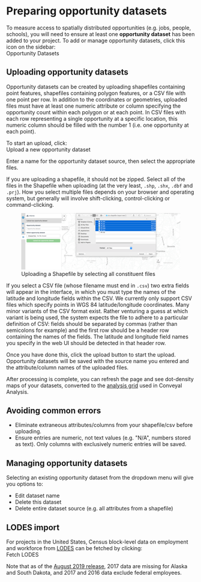 # Preparing opportunity datasets

To measure access to spatially distributed opportunities (e.g. jobs, people, schools), you will need to ensure at least one **opportunity dataset** has been added to your project. To add or manage opportunity datasets, click this icon on the sidebar:
<br><span class="ui-icon"><i class="fa fa-th"></i> Opportunity Datasets</span>

## Uploading opportunity datasets

Opportunity datasets can be created by uploading shapefiles containing point features, shapefiles containing polygon features, or a CSV file with one point per row. In addition to the coordinates or geometries, uploaded files must have at least one numeric attribute or column specifying the opportunity count within each polygon or at each point. In CSV files with each row representing a single opportunity at a specific location, this numeric column should be filled with the number 1 (i.e. one opportunity at each point).

To start an upload, click: <br><span class="btn btn-success"><i class="fa fa-plus"></i> Upload a new opportunity dataset</span>

Enter a name for the opportunity dataset source, then select the appropriate files.

If you are uploading a shapefile, it should not be zipped. Select all of the files in the Shapefile when uploading (at the very least, `.shp`, `.shx`, `.dbf` and `.prj`). How you select multiple files depends on your browser and operating system, but generally will involve shift-clicking, control-clicking or command-clicking.

<figure>
  <img src="../img/upload-shapefile.png" />
  <figcaption>Uploading a Shapefile by selecting all constituent files</figcaption>
</figure>

If you select a CSV file (whose filename must end in `.csv`) two extra fields will appear in the interface, in which you must type the names of the latitude and longitude fields within the CSV. We currently only support CSV files which specify points in WGS 84 latitude/longitude coordinates. Many minor variants of the CSV format exist. Rather venturing a guess at which variant is being used, the system expects the file to adhere to a particular definition of CSV: fields should be separated by commas (rather than semicolons for example) and the first row should be a header row containing the names of the fields. The latitude and longitude field names you specify in the web UI should be detected in that header row.

Once you have done this, click the upload button to start the upload.  Opportunity datasets will be saved with the source name you entered and the attribute/column names of the uploaded files.

After processing is complete, you can refresh the page and see dot-density maps of your datasets, converted to the [analysis grid](../analysis/methodology.html#spatial-resolution) used in Conveyal Analysis.

## Avoiding common errors
* Eliminate extraneous attributes/columns from your shapefile/csv before uploading.
* Ensure entries are numeric, not text values (e.g. "N/A", numbers stored as text). Only columns with exclusively numeric entries will be saved.

## Managing opportunity datasets

Selecting an existing opportunity dataset from the dropdown menu will give you options to:
* <span class="btn btn-warning"><i class="fa fa-pencil"></i> Edit dataset name</span>
* <span class="btn btn-danger"><i class="fa fa-trash"></i> Delete this dataset</span>
* <span class="btn btn-danger"><i class="fa fa-trash"></i> Delete entire dataset source</span> (e.g. all attributes from a shapefile)

## LODES import

For projects in the United States, Census block-level data on employment and workforce from [LODES](https://lehd.ces.census.gov/data/#lodes) can be fetched by clicking: <br><span class="btn btn-info"><i class="fa fa-group"></i> Fetch LODES</span>

Note that as of the [August 2019 release](https://lehd.ces.census.gov/data/lodes/LODES7/LODESTechDoc7.4.pdf), 2017 data are missing for Alaska and South Dakota, and 2017 and 2016 data exclude federal employees.
